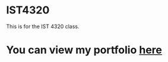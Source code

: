 # IST4320
This is for the IST 4320 class.
<h1>You can view my portfolio <a href="https://github.com/ErnestoAPantoja">here</a></h1>
